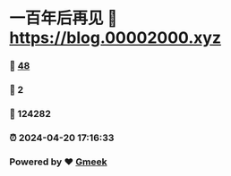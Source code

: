 # 一百年后再见 :link: https://blog.00002000.xyz 
### :page_facing_up: [48](https://blog.00002000.xyz/tag.html) 
### :speech_balloon: 2 
### :hibiscus: 124282 
### :alarm_clock: 2024-04-20 17:16:33 
### Powered by :heart: [Gmeek](https://github.com/Meekdai/Gmeek)
